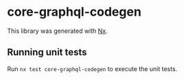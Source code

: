 # core-graphql-codegen

This library was generated with [Nx](https://nx.dev).

## Running unit tests

Run `nx test core-graphql-codegen` to execute the unit tests.
